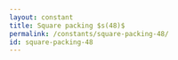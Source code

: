 ```yaml
---
layout: constant
title: Square packing $s(48)$
permalink: /constants/square-packing-48/
id: square-packing-48
---
```


